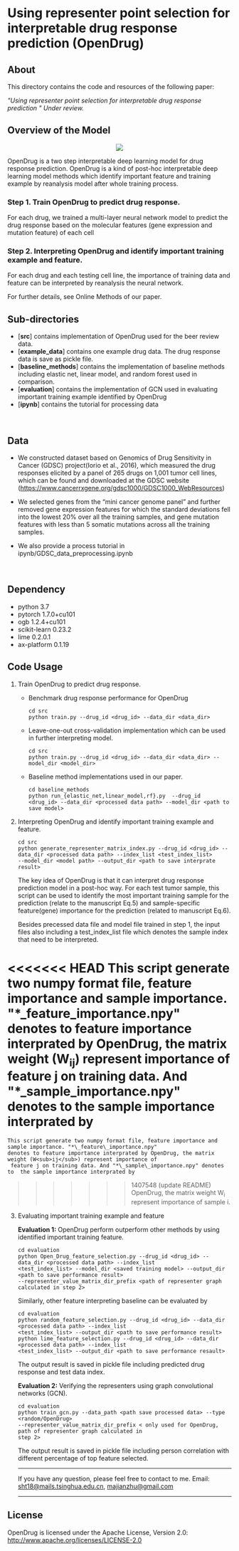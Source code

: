 # Using representer point selection for interpretable drug response prediction (OpenDrug)

## About
This directory contains the code and resources of the following paper:

<i>"Using representer point selection for interpretable drug response prediction 
" Under review. </i>


## Overview of the Model


<p align="center">
<img  src="figure/OpenDrug1.png"> 
</p>

OpenDrug is a two step interpretable deep learning model for drug response prediction. OpenDrug is a kind of post-hoc
 interpretable deep learning model methods which identify important feature and training example by reanalysis model 
 after 
  whole training process.
### Step 1. Train OpenDrug to predict drug response.
For each drug, we trained a multi-layer neural network model to predict the drug response based on the molecular 
features (gene expression and mutation feature) of each cell
 
### Step 2. Interpreting OpenDrug and identify important training example and feature.
For each drug and each testing cell line, the importance of training data and feature can be interpreted by 
reanalysis the neural network.  




For further details, see Online Methods of our paper. 

## Sub-directories
  - [**src**] contains implementation of OpenDrug used for the beer review data. 
  - [**example_data**] contains one example drug data. The drug response data is save as pickle file.
  - [**baseline_methods**] contains the implementation of baseline methods including elastic net, linear model, and random 
  forest used
   in comparison.
  - [**evaluation**] contains the implementation of GCN used in evaluating important training example identified by 
  OpenDrug
  - [**ipynb**] contains the tutorial for processing data

<br>

## Data
  - We constructed dataset based on Genomics of Drug Sensitivity in Cancer (GDSC) project(Iorio et al., 2016), which 
  measured the drug responses elicited by a panel of 265 drugs on 1,001 tumor cell lines, which can be found and 
  downloaded at the GDSC website (https://www.cancerrxgene.org/gdsc1000/GDSC1000_WebResources)
  
   - We selected genes from the “mini cancer genome panel” and further removed gene expression features for which the 
   standard 
   deviations fell into the lowest 20% over all the 
   training samples, and gene mutation features with less than 5 somatic mutations across all the training samples.
   
  - We also provide a process tutorial in ipynb/GDSC_data_preprocessing.ipynb
    
<br>

## Dependency
- python 3.7
- pytorch 1.7.0+cu101
- ogb 1.2.4+cu101
- scikit-learn 0.23.2
- lime 0.2.0.1
- ax-platform 0.1.19


## Code Usage
1. Train OpenDrug to predict drug response. 
    - Benchmark drug response performance for OpenDrug
        ```
        cd src
        python train.py --drug_id <drug_id> --data_dir <data_dir> 
        ```
    - Leave-one-out cross-validation implementation which can be used in further interpreting model.
        ```
        cd src
        python train.py --drug_id <drug_id> --data_dir <data_dir> --model_dir <model_dir>
        ```
    - Baseline method implementations used in our paper.
        ```
        cd baseline_methods
        python run_{elastic_net,linear_model,rf}.py  --drug_id <drug_id> --data_dir <processed data path> --model_dir <path to save model> 
        ```

2. Interpreting OpenDrug and identify important training example and feature.
    ```
    cd src
    python generate_representer_matrix_index.py --drug_id <drug_id> --data_dir <processed data path> --index_list <test_index_list> 
    --model_dir <model path> --output_dir <path to save interprate result> 
    ```
    The key idea of OpenDrug is that it can interpret drug response prediction model in a post-hoc way. For each 
    test tumor sample, this script 
    can be used to identify the most important training sample for the prediction (relate to the manuscript Eq.5) and
     sample-specific feature(gene) importance for the prediction (related to manuscript Eq.6).
    
    Besides precessed data file and model file trained in step 1, the input files also including a test_index_list file which denotes the sample index that need to be interpreted.
    
    
<<<<<<< HEAD
    This script generate two numpy format file, feature importance and sample importance. "\*\_feature_importance.npy" 
    denotes to feature importance interprated by OpenDrug, the matrix weight (W<sub>ij</sub>) represent importance of
     feature j on training data. And "\*\_sample_importance.npy" denotes to  the sample importance interprated by 
=======
    This script generate two numpy format file, feature importance and sample importance. "*\_feature\_importance.npy" 
    denotes to feature importance interprated by OpenDrug, the matrix weight (W<sub>ij</sub>) represent importance of
     feature j on training data. And "*\_sample\_importance.npy" denotes to  the sample importance interprated by 
>>>>>>> 1407548 (update README)
     OpenDrug, 
     the matrix weight W<sub>i</sub> represent importance of sample i.


3. Evaluating important training example and feature

    **Evaluation 1:** OpenDrug perform outperform other methods by using identified important training feature. 
    ```
    cd evaluation
    python Open_Drug_feature_selection.py --drug_id <drug_id> --data_dir <processed data path> --index_list 
    <test_index_list> --model_dir <saved training model> --output_dir <path to save performance result> 
    --representer_value_matrix_dir_prefix <path of representer graph calculated in step 2> 
    ```
    Similarly, other feature interpreting baseline can be evaluated by 
    ```
    cd evaluation
    python random_feature_selection.py --drug_id <drug_id> --data_dir <processed data path> --index_list 
    <test_index_list> --output_dir <path to save performance result> 
    python lime_feature_selection.py --drug_id <drug_id> --data_dir <processed data path> --index_list 
    <test_index_list> --output_dir <path to save performance resault> 
    ```
   The output result is saved in pickle file including predicted drug response and test data index.
   
   
   **Evaluation 2:** Verifying the representers using graph convolutional networks (GCN).
   
   ```
   cd evaluation
   python train_gcn.py --data_path <path save processed data> --type <random/OpenDrug> 
   --representer_value_matrix_dir_prefix < only used for OpenDrug, path of representer graph calculated in 
   step 2>
   ```
    The output result is saved in pickle file including person correlation with different percentage of top feature 
  selected.
  
    ---
    If you have any question, please feel free to contact to me.
Email: sht18@mails.tsinghua.edu.cn, majianzhu@gmail.com

    ---

## License
OpenDrug is licensed under the Apache License, Version 2.0: http://www.apache.org/licenses/LICENSE-2.0
